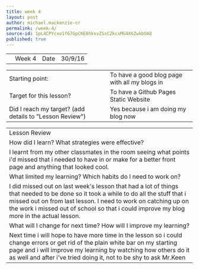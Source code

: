 ```yaml
---
title: week 4
layout: post
author: michael.mackenzie-cr
permalink: /week-4/
source-id: 1pL4CPYcxo1f67GpCKE8hkxvZSsC2kcxMG4X6ZwkbOA8
published: true
---
```

<table>
  <tr>
    <td></td>
    <td>Week 4</td>
    <td>Date</td>
    <td>30/9/16</td>
  </tr>
</table>


<table>
  <tr>
    <td>Starting point:</td>
    <td>To have a good blog page with all my blogs in</td>
  </tr>
  <tr>
    <td>Target for this lesson?</td>
    <td>To have a Github Pages Static Website</td>
  </tr>
  <tr>
    <td>Did I reach my target? 
(add details to "Lesson Review")</td>
    <td> Yes because i am doing my blog now</td>
  </tr>
</table>


<table>
  <tr>
    <td>Lesson Review</td>
  </tr>
  <tr>
    <td>How did I learn? What strategies were effective? </td>
  </tr>
  <tr>
    <td>I learnt from my other classmates in the room seeing what points i'd missed that i needed to have in or make for a better front page and anything that looked cool.</td>
  </tr>
  <tr>
    <td>What limited my learning? Which habits do I need to work on? </td>
  </tr>
  <tr>
    <td>I did missed out on last week's lesson that had a lot of things that needed to be done so it took a while to do all the stuff that i missed out on from last lesson. I need to work on catching up on the work i missed out of school so that i could improve my blog more in the actual lesson.</td>
  </tr>
  <tr>
    <td>What will I change for next time? How will I improve my learning?</td>
  </tr>
  <tr>
    <td>Next time i will hope to have more time in the lesson so i could change errors or get rid of the plain white bar on my starting page and i will improve my learning by watching how others do it as well and after i've tried doing it, not to be shy to ask Mr.Keen</td>
  </tr>
</table>


